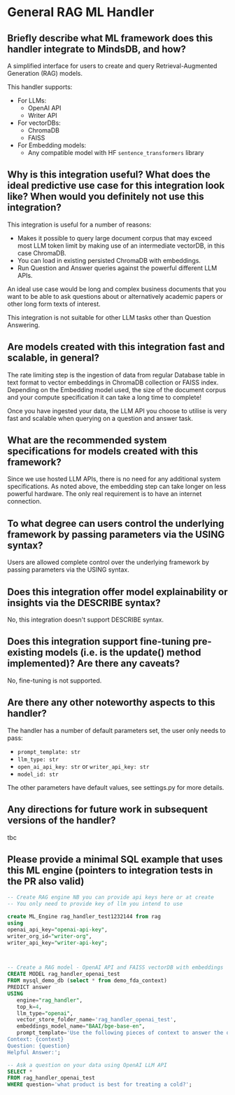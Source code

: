 # General RAG ML Handler

## Briefly describe what ML framework does this handler integrate to MindsDB, and how?
A simplified interface for users to create and query Retrieval-Augmented Generation (RAG) models.

This handler supports:
- For LLMs:
    - OpenAI API
    - Writer API
- For vectorDBs:
    - ChromaDB
    - FAISS
- For Embedding models:
    - Any compatible model with HF `sentence_transformers` library

## Why is this integration useful? What does the ideal predictive use case for this integration look like? When would you definitely not use this integration?

This integration is useful for a number of reasons:
- Makes it possible to query large document corpus that may exceed most LLM token limit by making use of an intermediate vectorDB, in this case ChromaDB.
- You can load in existing persisted ChromaDB with embeddings.
- Run Question and Answer queries against the powerful different LLM APIs.

An ideal use case would be long and complex business documents that you want to be able to ask questions about or alternatively academic papers or other long form texts of interest.

This integration is not suitable for other LLM tasks other than Question Answering.

## Are models created with this integration fast and scalable, in general?
The rate limiting step is the ingestion of data from regular Database table in text format to vector embeddings in ChromaDB collection or FAISS index. Depending on the Embedding model used, the size of the document corpus and your compute specification it can take a long time to complete!

Once you have ingested your data, the LLM API you choose to utilise is very fast and scalable when querying on a question and answer task.

## What are the recommended system specifications for models created with this framework?
Since we use hosted LLM APIs, there is no need for any additional system specifications. As noted above, the embedding step can take longer on less powerful hardware. The only real requirement is to have an internet connection.

## To what degree can users control the underlying framework by passing parameters via the USING syntax?
Users are allowed complete control over the underlying framework by passing parameters via the USING syntax.

## Does this integration offer model explainability or insights via the DESCRIBE syntax?
No, this integration doesn't support DESCRIBE syntax.

## Does this integration support fine-tuning pre-existing models (i.e. is the update() method implemented)? Are there any caveats?
No, fine-tuning is not supported.

## Are there any other noteworthy aspects to this handler?
The handler has a number of default parameters set, the user only needs to pass:

- `prompt_template: str`
- `llm_type: str`
- `open_ai_api_key: str` or `writer_api_key: str`
- `model_id: str`

The other parameters have default values, see settings.py for more details.

## Any directions for future work in subsequent versions of the handler?
tbc

## Please provide a minimal SQL example that uses this ML engine (pointers to integration tests in the PR also valid)

```sql
-- Create RAG engine NB you can provide api keys here or at create
-- You only need to provide key of llm you intend to use

create ML_Engine rag_handler_test1232144 from rag
using
openai_api_key="openai-api-key",
writer_org_id="writer-org",
writer_api_key="writer-api-key";



-- Create a RAG model - OpenAI API and FAISS vectorDB with embeddings
CREATE MODEL rag_handler_openai_test
FROM mysql_demo_db (select * from demo_fda_context)
PREDICT answer
USING
   engine="rag_handler",
   top_k=4,
   llm_type="openai",
   vector_store_folder_name='rag_handler_openai_test',
   embeddings_model_name="BAAI/bge-base-en",
   prompt_template='Use the following pieces of context to answer the question at the end. If you do not know the answer, just say that you do not know, do not try to make up an answer.
Context: {context}
Question: {question}
Helpful Answer:';

-- Ask a question on your data using OpenAI LLM API
SELECT *
FROM rag_handler_openai_test
WHERE question='what product is best for treating a cold?';
```
